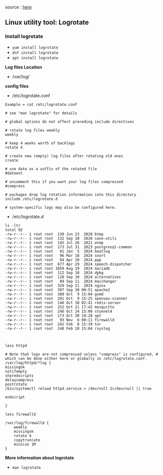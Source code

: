 source : [here](https://youtu.be/lrcQ6wT-VYs?si=efX2xDseFoscsIiH)

## Linux utility tool: Logrotate

### Install logrotate

- ```yum install logrotate```
- ```dnf install logrotate```
- ```apt install logrotate```


__Log files Location__  
- /var/log/

__config files__  
- /etc/logrotate.conf

```
Example = cat /etc/logrotate.conf

# see "man logrotate" for details

# global options do not affect preceding include directives

# rotate log files weekly
weekly

# keep 4 weeks worth of backlogs
rotate 4

# create new (empty) log files after rotating old ones
create

# use date as a suffix of the rotated file
#dateext

# uncomment this if you want your log files compressed
#compress

# packages drop log rotation information into this directory
include /etc/logrotate.d

# system-specific logs may also be configured here.

```
- /etc/logrotate.d

```
ls -ltr
total 92
-rw-r--r-- 1 root root  130 Jun 23  2020 btmp
-rw-r--r-- 1 root root  132 Sep 10  2020 sane-utils
-rw-r--r-- 1 root root  145 Jul 26  2021 wtmp
-rw-r--r-- 1 root root  173 Jul 31  2023 postgresql-common
-rw-r--r-- 1 root root   91 Jan  5  2024 bootlog
-rw-r--r-- 1 root root   96 Mar 18  2024 snort
-rw-r--r-- 1 root root   94 Apr 20  2024 ppp
-rw-r--r-- 1 root root  677 Apr 29  2024 speech-dispatcher
-rw-r--r-- 1 root root 1859 Aug 19  2024 mariadb
-rw-r--r-- 1 root root  112 Sep 10  2024 dpkg
-rw-r--r-- 1 root root  120 Sep 10  2024 alternatives
-rw-r--r-- 1 root root   89 Sep 11  2024 macchanger
-rw-r--r-- 1 root root  329 Sep 21  2024 nginx
-rw-r--r-- 1 root root  397 Sep 30 00:51 apache2
-rw-r--r-- 1 root root  380 Oct  9 15:04 gvmd
-rw-r--r-- 1 root root  291 Oct  9 15:25 openvas-scanner
-rw-r--r-- 1 root root  146 Oct 10 02:41 redis-server
-rw-r--r-- 1 root root  252 Oct 21 17:42 mosquitto
-rw-r--r-- 1 root root  246 Oct 24 15:00 stunnel4
-rw-r--r-- 1 root root  173 Oct 30 19:28 apt
-rw-r--r-- 1 root root   93 Nov  6 00:11 firewalld
-rw-r--r-- 1 root root  242 Feb  8 15:39 tor
-rw-r--r-- 1 root root  248 Feb 20 15:04 rsyslog

```

```


less httpd

# Note that logs are not compressed unless "compress" is configured, # which can be done either here or globally in /etc/logrotate.conf.
/var/log/httpd/*log {
missingok
notifempty
sharedscripts
delaycompress
postrotate
/bin/systemctl reload httpd.service > /dev/null 2>/dev/null || true

endscript

}

```

```
less firewalld

/var/log/firewalld {
    weekly
    missingok
    rotate 4
    copytruncate
    minsize 1M
}

```

__More information about logrotate__

- ```man logrotate```


